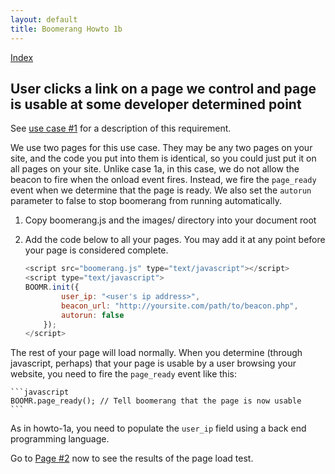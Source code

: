 ```yaml
---
layout: default 
title: Boomerang Howto 1b 
---
```


[Index](index.html)

User clicks a link on a page we control and page is usable at some developer determined point
---------------------------------------------------------------------------------------------

See [use case \#1](../use-cases.html#uc-1) for a description of this
requirement.

We use two pages for this use case. They may be any two pages on your
site, and the code you put into them is identical, so you could just put
it on all pages on your site. Unlike case 1a, in this case, we do not
allow the beacon to fire when the onload event fires. Instead, we fire
the `page_ready` event when we determine that the page is ready. We also
set the `autorun` parameter to false to stop boomerang from running
automatically.

1.  Copy boomerang.js and the images/ directory into your document root
2.  Add the code below to all your pages. You may add it at any point
    before your page is considered complete.

    ```javascript
    <script src="boomerang.js" type="text/javascript"></script>
    <script type="text/javascript">
    BOOMR.init({
            user_ip: "<user's ip address>",
            beacon_url: "http://yoursite.com/path/to/beacon.php",
            autorun: false
        });
    </script>
    ```

The rest of your page will load normally. When you determine (through
javascript, perhaps) that your page is usable by a user browsing your
website, you need to fire the `page_ready` event like this:

    ```javascript
    BOOMR.page_ready(); // Tell boomerang that the page is now usable
    ```

As in howto-1a, you need to populate the `user_ip` field using a back
end programming language.

Go to [Page \#2](howto-1b-page%232.html) now to see the results of the
page load test.
